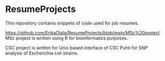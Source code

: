 # ResumeProjects
This repository contains snippets of code used for job resumes.

<url> https://github.com/ErikaOjala/ResumeProjects/blob/main/MSc%20project </url> MSc project is written using R for bioinformatics purposes.

CSC project is written for Unix based interface of CSC Puhti for SNP analysis of Escherichia coli strains.
